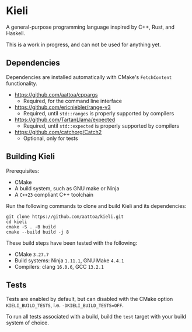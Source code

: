# Kieli
A general-purpose programming language inspired by C++, Rust, and Haskell.

This is a work in progress, and can not be used for anything yet.

## Dependencies

Dependencies are installed automatically with CMake's `FetchContent` functionality.

- https://github.com/aattoa/cppargs
    - Required, for the command line interface
- https://github.com/ericniebler/range-v3
    - Required, until `std::ranges` is properly supported by compilers
- https://github.com/TartanLlama/expected
    - Required, until `std::expected` is properly supported by compilers
- https://github.com/catchorg/Catch2
    - Optional, only for tests

## Building Kieli

Prerequisites:

- CMake
- A build system, such as GNU make or Ninja
- A `C++23` compliant C++ toolchain

Run the following commands to clone and build Kieli and its dependencies:

```Shell
git clone https://github.com/aattoa/kieli.git
cd kieli
cmake -S . -B build
cmake --build build -j 8
```

These build steps have been tested with the following:

- CMake `3.27.7`
- Build systems: Ninja `1.11.1`, GNU Make `4.4.1`
- Compilers: clang `16.0.6`, GCC `13.2.1`

## Tests

Tests are enabled by default, but can disabled with the CMake option `KIELI_BUILD_TESTS`, i.e. `-DKIELI_BUILD_TESTS=OFF`.

To run all tests associated with a build, build the `test` target with your build system of choice.
